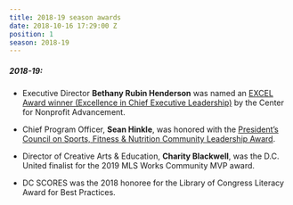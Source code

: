 ```yaml
---
title: 2018-19 season awards
date: 2018-10-16 17:29:00 Z
position: 1
season: 2018-19
---
```


##### **2018-19**:

* Executive Director **Bethany Rubin Henderson** was named an [EXCEL Award winner (Excellence in Chief Executive Leadership)](https://www.nonprofitadvancement.org/2018-excel-finalist-bethany-henderson/) by the Center for Nonprofit Advancement. 

* Chief Program Officer, **Sean Hinkle**, was honored with the [President’s Council on Sports, Fitness & Nutrition Community Leadership Award](https://www.dcscores.org/blog/2019/07/sean-hinkle-honored-with-presidents-council-on-sports-fitness-and-nutrition-community-leadership-award).

* Director of Creative Arts & Education, **Charity Blackwell**, was the D.C. United finalist for the 2019 MLS Works Community MVP award.

* DC SCORES was the 2018 honoree for the Library of Congress Literacy Award for Best Practices.